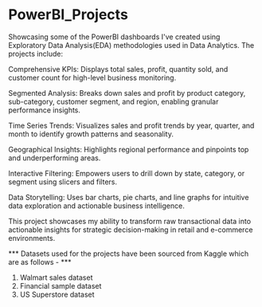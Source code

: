# PowerBI_Projects

Showcasing some of the PowerBI dashboards I've created using Exploratory Data Analysis(EDA) methodologies used in Data Analytics. The projects include:

Comprehensive KPIs: Displays total sales, profit, quantity sold, and customer count for high-level business monitoring.

Segmented Analysis: Breaks down sales and profit by product category, sub-category, customer segment, and region, enabling granular performance insights.

Time Series Trends: Visualizes sales and profit trends by year, quarter, and month to identify growth patterns and seasonality.

Geographical Insights: Highlights regional performance and pinpoints top and underperforming areas.

Interactive Filtering: Empowers users to drill down by state, category, or segment using slicers and filters.

Data Storytelling: Uses bar charts, pie charts, and line graphs for intuitive data exploration and actionable business intelligence.

This project showcases my ability to transform raw transactional data into actionable insights for strategic decision-making in retail and  e-commerce environments.

*** Datasets used for the projects have been sourced from Kaggle which are as follows - ***
1) Walmart sales dataset
2) Financial sample dataset
3) US Superstore dataset
